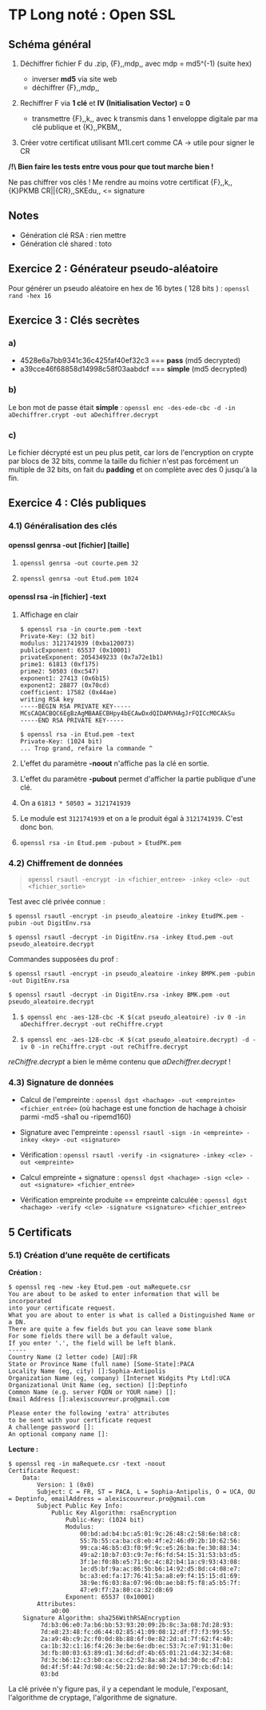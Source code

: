 # TP Long noté : Open SSL

## Schéma général

1. Déchiffrer fichier F du .zip, {F},,mdp,, avec mdp = md5^(-1) (suite hex)

    - inverser __md5__ via site web
    - déchiffrer {F},,mdp,,

2. Rechiffrer F via __1 clé__ et __IV (Initialisation Vector) = 0__

    - transmettre {F},,k,, avec k transmis dans 1 enveloppe digitale par ma clé publique et {K},,PKBM,,

3. Créer votre certificat utilisant M1I.cert comme CA -> utile pour signer le CR

__/!\ Bien faire les tests entre vous pour que tout marche bien !__

Ne pas chiffrer vos clés ! Me rendre au moins votre certificat {F},,k,, {K}PKMB CR||{CR},,SKEdu,, <= signature

## Notes

- Génération clé RSA : rien mettre
- Génération clé shared : toto

## Exercice 2 : Générateur pseudo-aléatoire

Pour générer un pseudo aléatoire en hex de 16 bytes ( 128 bits ) : `openssl rand -hex 16`

## Exercice 3 : Clés secrètes

### a)

- 4528e6a7bb9341c36c425faf40ef32c3 === __pass__ (md5 decrypted)
- a39cce46f68858d14998c58f03aabdcf === __simple__ (md5 decrypted)

### b)

Le bon mot de passe était __simple__ : `openssl enc -des-ede-cbc -d -in aDechiffrer.crypt -out aDechiffrer.decrypt`

### c)

Le fichier décrypté est un peu plus petit, car lors de l'encryption on crypte par blocs de 32 bits, comme la taille du fichier n'est pas forcément un multiple de 32 bits, on fait du **padding** et on complète avec des 0 jusqu'à la fin.

## Exercice 4 : Clés publiques

### 4.1) Généralisation des clés

#### openssl genrsa -out [fichier] [taille]

1. `openssl genrsa -out courte.pem 32`

2. `openssl genrsa -out Etud.pem 1024`

#### openssl rsa -in [fichier] -text

1. Affichage en clair

    ``` shell
    $ openssl rsa -in courte.pem -text
    Private-Key: (32 bit)
    modulus: 3121741939 (0xba120073)
    publicExponent: 65537 (0x10001)
    privateExponent: 2054349233 (0x7a72e1b1)
    prime1: 61813 (0xf175)
    prime2: 50503 (0xc547)
    exponent1: 27413 (0x6b15)
    exponent2: 28877 (0x70cd)
    coefficient: 17582 (0x44ae)
    writing RSA key
    -----BEGIN RSA PRIVATE KEY-----
    MCsCAQACBQC6EgBzAgMBAAECBHpy4bECAwDxdQIDAMVHAgJrFQICcM0CAkSu
    -----END RSA PRIVATE KEY-----
    ```
    ``` shell
    $ openssl rsa -in Etud.pem -text
    Private-Key: (1024 bit)
    ... Trop grand, refaire la commande ^
    ```

2. L'effet du paramètre __-noout__ n'affiche pas la clé en sortie.

3. L'effet du paramètre __-pubout__ permet d'afficher la partie publique d'une clé.

4. On a `61813 * 50503 = 3121741939`

5. Le module est `3121741939` et on a le produit égal à `3121741939`. C'est donc bon.

6. `openssl rsa -in Etud.pem -pubout > EtudPK.pem`

### 4.2) Chiffrement de données

> `openssl rsautl -encrypt -in <fichier_entree> -inkey <cle> -out <fichier_sortie>`

Test avec clé privée connue :

`$ openssl rsautl -encrypt -in pseudo_aleatoire -inkey EtudPK.pem -pubin -out DigitEnv.rsa`

`$ openssl rsautl -decrypt -in DigitEnv.rsa -inkey Etud.pem -out pseudo_aleatoire.decrypt`

Commandes supposées du prof :

`$ openssl rsautl -encrypt -in pseudo_aleatoire -inkey BMPK.pem -pubin -out DigitEnv.rsa`

`$ openssl rsautl -decrypt -in DigitEnv.rsa -inkey BMK.pem -out pseudo_aleatoire.decrypt`

1. `$ openssl enc -aes-128-cbc -K $(cat pseudo_aleatoire) -iv 0 -in aDechiffrer.decrypt -out reChiffre.crypt`

2. `$ openssl enc -aes-128-cbc -K $(cat pseudo_aleatoire.decrypt) -d -iv 0 -in reChiffre.crypt -out reChiffre.decrypt`

*reChiffre.decrypt* a bien le même contenu que *aDechiffrer.decrypt* !

### 4.3) Signature de données

- Calcul de l'empreinte : `openssl dgst <hachage> -out <empreinte> <fichier_entrée>` (où hachage est une fonction de hachage à choisir parmi -md5 -sha1 ou -ripemd160)

- Signature avec l'empreinte : `openssl rsautl -sign -in <empreinte> -inkey <key> -out <signature>`

- Vérification : `openssl rsautl -verify -in <signature> -inkey <cle> -out <empreinte>`

- Calcul empreinte + signature : `openssl dgst <hachage> -sign <cle> -out <signature> <fichier_entrée>`

- Vérification empreinte produite == empreinte calculée : `openssl dgst <hachage> -verify <cle> -signature <signature> <fichier_entree>`

## 5 Certificats

### 5.1) Création d’une requête de certificats

__Création :__

```shell
$ openssl req -new -key Etud.pem -out maRequete.csr
You are about to be asked to enter information that will be incorporated
into your certificate request.
What you are about to enter is what is called a Distinguished Name or a DN.
There are quite a few fields but you can leave some blank
For some fields there will be a default value,
If you enter '.', the field will be left blank.
-----
Country Name (2 letter code) [AU]:FR
State or Province Name (full name) [Some-State]:PACA
Locality Name (eg, city) []:Sophia-Antipolis
Organization Name (eg, company) [Internet Widgits Pty Ltd]:UCA
Organizational Unit Name (eg, section) []:Deptinfo
Common Name (e.g. server FQDN or YOUR name) []:
Email Address []:alexiscouvreur.pro@gmail.com

Please enter the following 'extra' attributes
to be sent with your certificate request
A challenge password []:
An optional company name []:
```

__Lecture :__

```shell
$ openssl req -in maRequete.csr -text -noout
Certificate Request:
    Data:
        Version: 1 (0x0)
        Subject: C = FR, ST = PACA, L = Sophia-Antipolis, O = UCA, OU = Deptinfo, emailAddress = alexiscouvreur.pro@gmail.com
        Subject Public Key Info:
            Public Key Algorithm: rsaEncryption
                Public-Key: (1024 bit)
                Modulus:
                    00:bd:ad:b4:bc:a5:01:9c:26:48:c2:58:6e:b8:c8:
                    55:7b:55:ca:ba:c8:eb:4f:e2:46:d9:2b:10:62:56:
                    99:ca:46:b5:d3:f0:9f:9c:e5:26:ba:fe:30:88:34:
                    49:a2:10:b7:03:c9:7e:f6:fd:54:15:31:53:b3:d5:
                    3f:1e:f0:8b:e5:71:0c:4c:82:b4:1a:c9:93:43:08:
                    1e:d5:bf:9a:ac:86:5b:b6:14:92:d5:8d:c4:08:e7:
                    bc:a3:ed:fa:17:76:41:5a:a8:e9:f4:15:15:d1:69:
                    38:9e:f6:03:8a:07:96:0b:ae:b8:f5:f8:a5:b5:7f:
                    47:e9:f7:2a:80:ca:32:d8:69
                Exponent: 65537 (0x10001)
        Attributes:
            a0:00
    Signature Algorithm: sha256WithRSAEncryption
         7d:b3:06:e0:7a:b6:bb:53:93:20:09:2b:8c:3a:08:7d:28:93:
         7d:e8:23:48:fc:d6:44:02:85:41:09:08:12:df:f7:f3:99:55:
         2a:a9:4b:c9:2c:f0:0d:8b:88:6f:0e:82:2d:a1:7f:62:f4:40:
         ca:1b:32:c1:16:f4:26:3e:be:6e:db:ec:53:7c:e7:91:31:0e:
         3d:fb:80:03:63:89:d1:3d:6d:df:4b:65:01:21:d4:32:34:68:
         7d:3c:b6:12:c3:b0:ca:cc:c2:52:8a:a8:24:bd:30:0c:d7:b1:
         0d:4f:5f:44:7d:98:4c:50:21:de:8d:90:2e:17:79:cb:6d:14:
         03:bd
```

La clé privée n'y figure pas, il y a cependant le module, l'exposant, l'algorithme de cryptage, l'algorithme de signature.
